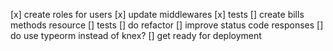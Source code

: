 [x] create roles for users
[x] update middlewares
[x] tests
[] create bills methods resource
[] tests
[] do refactor
[] improve status code responses
[] do use typeorm instead of knex? 
[] get ready for deployment
